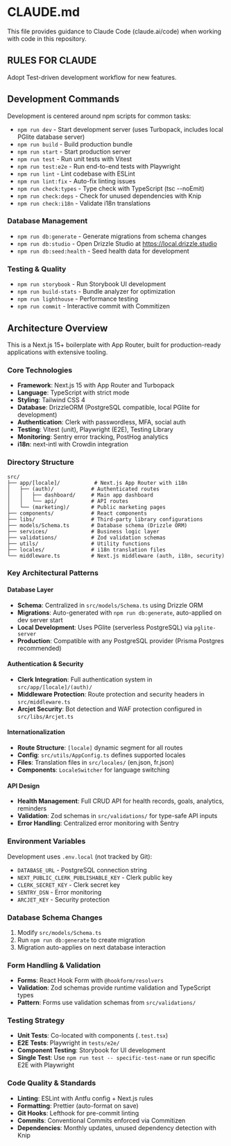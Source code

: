 # CLAUDE.md

This file provides guidance to Claude Code (claude.ai/code) when working with code in this repository.

## RULES FOR CLAUDE
Adopt Test-driven development workflow for new features.

## Development Commands

Development is centered around npm scripts for common tasks:

- `npm run dev` - Start development server (uses Turbopack, includes local PGlite database server)
- `npm run build` - Build production bundle
- `npm run start` - Start production server
- `npm run test` - Run unit tests with Vitest
- `npm run test:e2e` - Run end-to-end tests with Playwright
- `npm run lint` - Lint codebase with ESLint
- `npm run lint:fix` - Auto-fix linting issues
- `npm run check:types` - Type check with TypeScript (tsc --noEmit)
- `npm run check:deps` - Check for unused dependencies with Knip
- `npm run check:i18n` - Validate i18n translations

### Database Management

- `npm run db:generate` - Generate migrations from schema changes
- `npm run db:studio` - Open Drizzle Studio at https://local.drizzle.studio
- `npm run db:seed:health` - Seed health data for development

### Testing & Quality

- `npm run storybook` - Run Storybook UI development
- `npm run build-stats` - Bundle analyzer for optimization
- `npm run lighthouse` - Performance testing
- `npm run commit` - Interactive commit with Commitizen

## Architecture Overview

This is a Next.js 15+ boilerplate with App Router, built for production-ready applications with extensive tooling.

### Core Technologies
- **Framework**: Next.js 15 with App Router and Turbopack
- **Language**: TypeScript with strict mode
- **Styling**: Tailwind CSS 4
- **Database**: DrizzleORM (PostgreSQL compatible, local PGlite for development)
- **Authentication**: Clerk with passwordless, MFA, social auth
- **Testing**: Vitest (unit), Playwright (E2E), Testing Library
- **Monitoring**: Sentry error tracking, PostHog analytics
- **i18n**: next-intl with Crowdin integration

### Directory Structure

```
src/
├── app/[locale]/           # Next.js App Router with i18n
│   ├── (auth)/            # Authenticated routes
│   │   ├── dashboard/     # Main app dashboard
│   │   └── api/           # API routes
│   └── (marketing)/       # Public marketing pages
├── components/            # React components
├── libs/                  # Third-party library configurations
├── models/Schema.ts       # Database schema (Drizzle ORM)
├── services/              # Business logic layer
├── validations/           # Zod validation schemas
├── utils/                 # Utility functions
├── locales/               # i18n translation files
└── middleware.ts          # Next.js middleware (auth, i18n, security)
```

### Key Architectural Patterns

#### Database Layer
- **Schema**: Centralized in `src/models/Schema.ts` using Drizzle ORM
- **Migrations**: Auto-generated with `npm run db:generate`, auto-applied on dev server start
- **Local Development**: Uses PGlite (serverless PostgreSQL) via `pglite-server`
- **Production**: Compatible with any PostgreSQL provider (Prisma Postgres recommended)

#### Authentication & Security
- **Clerk Integration**: Full authentication system in `src/app/[locale]/(auth)/`
- **Middleware Protection**: Route protection and security headers in `src/middleware.ts`
- **Arcjet Security**: Bot detection and WAF protection configured in `src/libs/Arcjet.ts`

#### Internationalization
- **Route Structure**: `[locale]` dynamic segment for all routes
- **Config**: `src/utils/AppConfig.ts` defines supported locales
- **Files**: Translation files in `src/locales/` (en.json, fr.json)
- **Components**: `LocaleSwitcher` for language switching

#### API Design
- **Health Management**: Full CRUD API for health records, goals, analytics, reminders
- **Validation**: Zod schemas in `src/validations/` for type-safe API inputs
- **Error Handling**: Centralized error monitoring with Sentry

### Environment Variables

Development uses `.env.local` (not tracked by Git):
- `DATABASE_URL` - PostgreSQL connection string
- `NEXT_PUBLIC_CLERK_PUBLISHABLE_KEY` - Clerk public key
- `CLERK_SECRET_KEY` - Clerk secret key
- `SENTRY_DSN` - Error monitoring
- `ARCJET_KEY` - Security protection

### Database Schema Changes

1. Modify `src/models/Schema.ts`
2. Run `npm run db:generate` to create migration
3. Migration auto-applies on next database interaction

### Form Handling & Validation

- **Forms**: React Hook Form with `@hookform/resolvers`
- **Validation**: Zod schemas provide runtime validation and TypeScript types
- **Pattern**: Forms use validation schemas from `src/validations/`

### Testing Strategy

- **Unit Tests**: Co-located with components (`.test.tsx`)
- **E2E Tests**: Playwright in `tests/e2e/`
- **Component Testing**: Storybook for UI development
- **Single Test**: Use `npm run test -- specific-test-name` or run specific E2E with Playwright

### Code Quality & Standards

- **Linting**: ESLint with Antfu config + Next.js rules
- **Formatting**: Prettier (auto-format on save)
- **Git Hooks**: Lefthook for pre-commit linting
- **Commits**: Conventional Commits enforced via Commitizen
- **Dependencies**: Monthly updates, unused dependency detection with Knip
